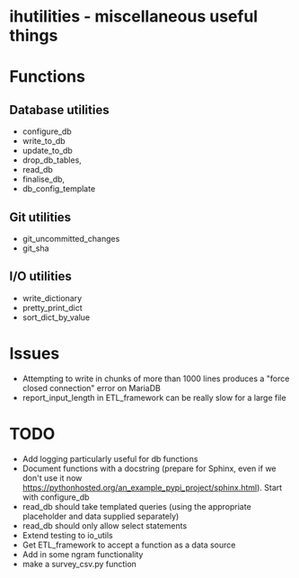 # ihutilities - miscellaneous useful things

# Functions

## Database utilities

* configure_db 
* write_to_db
* update_to_db 
* drop_db_tables, 
* read_db
* finalise_db,
* db_config_template

## Git utilities

* git_uncommitted_changes
* git_sha

## I/O utilities

* write_dictionary
* pretty_print_dict
* sort_dict_by_value

# Issues

* Attempting to write in chunks of more than 1000 lines produces a "force closed connection" error on MariaDB 
* report_input_length in ETL_framework can be really slow for a large file

# TODO

* Add logging particularly useful for db functions
* Document functions with a docstring (prepare for Sphinx, even if we don't use it now https://pythonhosted.org/an_example_pypi_project/sphinx.html). Start with configure_db 
* read_db should take templated queries (using the appropriate placeholder and data supplied separately)
* read_db should only allow select statements
* Extend testing to io_utils
* Get ETL_framework to accept a function as a data source
* Add in some ngram functionality
* make a survey_csv.py function
